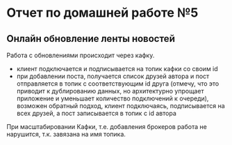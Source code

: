 # Отчет по домашней работе №5
## Онлайн обновление ленты новостей

Работа с обновлениями происходит через кафку.

- клиент подключается и подписывается на топик кафки со своим id
- при добавлении поста, получается список друзей автора и пост отправляется в топик с соответствующим
id друга (отмечу, что это приводит к дублированию данных, но архитектурно упрощает приложение и уменьшает количество
подключений к очереди), возможен обратный подход, клиент подключаясь, подписывается на всех друзей,
а пост записывается в топик с id автора

При масштабировании Кафки, т.е. добавления брокеров работа не нарушится, т.к. завязана на имя топика.

